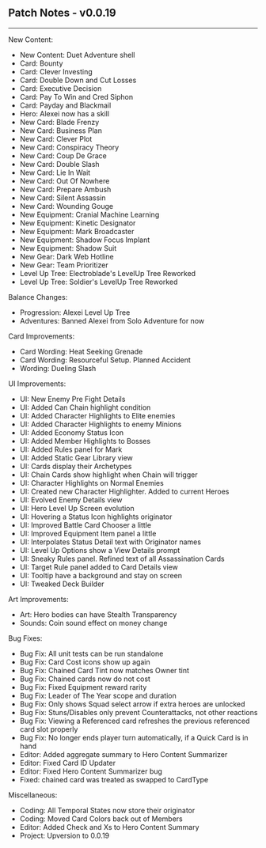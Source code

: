 ## Patch Notes - v0.0.19
----

New Content:
- New Content: Duet Adventure shell
- Card: Bounty
- Card: Clever Investing
- Card: Double Down and Cut Losses
- Card: Executive Decision
- Card: Pay To Win and Cred Siphon
- Card: Payday and Blackmail
- Hero: Alexei now has a skill
- New Card: Blade Frenzy
- New Card: Business Plan
- New Card: Clever Plot
- New Card: Conspiracy Theory
- New Card: Coup De Grace
- New Card: Double Slash
- New Card: Lie In Wait
- New Card: Out Of Nowhere
- New Card: Prepare Ambush
- New Card: Silent Assassin
- New Card: Wounding Gouge
- New Equipment: Cranial Machine Learning
- New Equipment: Kinetic Designator
- New Equipment: Mark Broadcaster
- New Equipment: Shadow Focus Implant
- New Equipment: Shadow Suit
- New Gear: Dark Web Hotline
- New Gear: Team Prioritizer
- Level Up Tree: Electroblade's LevelUp Tree Reworked
- Level Up Tree: Soldier's LevelUp Tree Reworked

Balance Changes:
- Progression: Alexei Level Up Tree
- Adventures: Banned Alexei from Solo Adventure for now

Card Improvements:
- Card Wording: Heat Seeking Grenade
- Card Wording: Resourceful Setup. Planned Accident
- Wording: Dueling Slash

UI Improvements:
- UI: New Enemy Pre Fight Details
- UI: Added Can Chain highlight condition
- UI: Added Character Highlights to Elite enemies
- UI: Added Character Highlights to enemy Minions
- UI: Added Economy Status Icon
- UI: Added Member Highlights to Bosses
- UI: Added Rules panel for Mark
- UI: Added Static Gear Library view
- UI: Cards display their Archetypes
- UI: Chain Cards show highlight when Chain will trigger
- UI: Character Highlights on Normal Enemies
- UI: Created new Character Highlighter. Added to current Heroes
- UI: Evolved Enemy Details view
- UI: Hero Level Up Screen evolution
- UI: Hovering a Status Icon highlights originator
- UI: Improved Battle Card Chooser a little
- UI: Improved Equipment Item panel a little
- UI: Interpolates Status Detail text with Originator names
- UI: Level Up Options show a View Details prompt
- UI: Sneaky Rules panel. Refined text of all Assassination Cards
- UI: Target Rule panel added to Card Details view
- UI: Tooltip have a background and stay on screen
- UI: Tweaked Deck Builder

Art Improvements:
- Art: Hero bodies can have Stealth Transparency
- Sounds: Coin sound effect on money change

Bug Fixes:
- Bug Fix: All unit tests can be run standalone
- Bug Fix: Card Cost icons show up again
- Bug Fix: Chained Card Tint now matches Owner tint
- Bug Fix: Chained cards now do not cost
- Bug Fix: Fixed Equipment reward rarity
- Bug Fix: Leader of The Year scope and duration
- Bug Fix: Only shows Squad select arrow if extra heroes are unlocked
- Bug Fix: Stuns/Disables only prevent Counterattacks, not other reactions
- Bug Fix: Viewing a Referenced card refreshes the previous referenced card slot properly
- Bug Fix: No longer ends player turn automatically, if a Quick Card is in hand
- Editor: Added aggregate summary to Hero Content Summarizer
- Editor: Fixed Card ID Updater
- Editor: Fixed Hero Content Summarizer bug
- Fixed: chained card was treated as swapped to CardType

Miscellaneous:
- Coding: All Temporal States now store their originator
- Coding: Moved Card Colors back out of Members
- Editor: Added Check and Xs to Hero Content Summary
- Project: Upversion to 0.0.19
